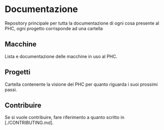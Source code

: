# Documentazione

Repository principale per tutta la documentazione di ogni cosa presente al PHC,
ogni progetto corrisponde ad una cartella

## Macchine

Lista e documentazione delle macchine in uso al PHC.

## Progetti

Cartella contenente la visione del PHC per quanto riguarda i suoi prossimi
passi.

## Contribuire

Se si vuole contribuire, fare riferimento a quanto scritto in
[./CONTRIBUTING.md].
